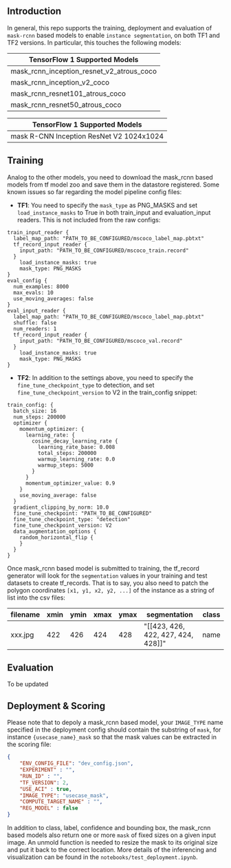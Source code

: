 ## Introduction

In general, this repo supports the training, deployment and evaluation of `mask-rcnn` based models to enable
`instance segmentation`, on both TF1 and TF2 versions. In particular, this touches the following models:


|  **TensorFlow 1 Supported Models**                       |
| -------------------------------------------------------- |
| mask_rcnn_inception_resnet_v2_atrous_coco                |
| mask_rcnn_inception_v2_coco                              |
| mask_rcnn_resnet101_atrous_coco                          |
| mask_rcnn_resnet50_atrous_coco                           |


|  **TensorFlow 1 Supported Models**                       |
| -------------------------------------------------------- |
| mask R-CNN Inception ResNet V2 1024x1024                 |


## Training
Analog to the other models, you need to download the mask_rcnn based models from tf model zoo and save them in the 
datastore registered. Some known issues so far regarding the model pipeline config files:

- **TF1**: You need to specify the `mask_type` as PNG_MASKS and set `load_instance_masks` to True in both train_input and 
evaluation_input readers. This is not included from the raw configs:
```
train_input_reader {
  label_map_path: "PATH_TO_BE_CONFIGURED/mscoco_label_map.pbtxt"
  tf_record_input_reader {
    input_path: "PATH_TO_BE_CONFIGURED/mscoco_train.record"
  }
	load_instance_masks: true
	mask_type: PNG_MASKS
}
eval_config {
  num_examples: 8000
  max_evals: 10
  use_moving_averages: false
}
eval_input_reader {
  label_map_path: "PATH_TO_BE_CONFIGURED/mscoco_label_map.pbtxt"
  shuffle: false
  num_readers: 1
  tf_record_input_reader {
    input_path: "PATH_TO_BE_CONFIGURED/mscoco_val.record"
  }
	load_instance_masks: true
	mask_type: PNG_MASKS
}
```

- **TF2**: In addition to the settings above, you need to specify the `fine_tune_checkpoint_type` to detection, and 
set `fine_tune_checkpoint_version` to V2 in the train_config snippet:
```
train_config: {
  batch_size: 16
  num_steps: 200000
  optimizer {
    momentum_optimizer: {
      learning_rate: {
        cosine_decay_learning_rate {
          learning_rate_base: 0.008
          total_steps: 200000
          warmup_learning_rate: 0.0
          warmup_steps: 5000
        }
      }
      momentum_optimizer_value: 0.9
    }
    use_moving_average: false
  }
  gradient_clipping_by_norm: 10.0
  fine_tune_checkpoint: "PATH_TO_BE_CONFIGURED"
  fine_tune_checkpoint_type: "detection"
  fine_tune_checkpoint_version: V2
  data_augmentation_options {
    random_horizontal_flip {
    }
  }
}
```

Once mask_rcnn based model is submitted to training, the tf_record generator will look for the `segmentation` values in 
your training and test datasets to create tf_records. That is to say, you also need to patch the polygon coordinates 
`[x1, y1, x2, y2, ...]` of the instance as a string of list into the csv files:

| filename | xmin |  ymin | xmax | ymax | segmentation | class  |
| ------ | ------ |------ | -----| ------- |------- |-----------|
| xxx.jpg | 422 |  426 | 424 | 428 | "[[423, 426, 422, 427, 424, 428]]" | name |


## Evaluation 
To be updated


## Deployment & Scoring

Please note that to depoly a mask_rcnn based model, your `IMAGE_TYPE` name specified in the deployment config should contain
the substring of `mask`, for instance `{usecase_name}_mask` so that the mask values can be extracted in the scoring file:
```json
{
    "ENV_CONFIG_FILE": "dev_config.json",
    "EXPERIMENT" : "",
    "RUN_ID" : "",
    "TF_VERSION": 2,
    "USE_ACI" : true,
    "IMAGE_TYPE": "usecase_mask",
    "COMPUTE_TARGET_NAME" : "",
    "REG_MODEL" : false
}
```

In addition to class, label, confidence and bounding box, the mask_rcnn based models also return one or more `mask` of 
fixed sizes on a given input image. An unmold function is needed to resize the mask to its original size
and put it back to the correct location. More details of the inferencing and visualization can be found in the 
`notebooks/test_deployment.ipynb`.